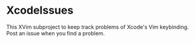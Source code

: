 # XcodeIssues
This XVim subproject to keep track problems of Xcode's Vim keybinding.
Post an issue when you find a problem.
